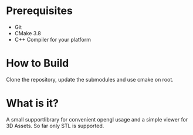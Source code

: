 # Prerequisites

  - Git
  - CMake 3.8
  - C++ Compiler for your platform


# How to Build

Clone the repository, update the submodules and use cmake on root.

# What is it?

A small supportlibrary for convenient opengl usage and a simple viewer for 3D Assets. So far only STL is supported.
